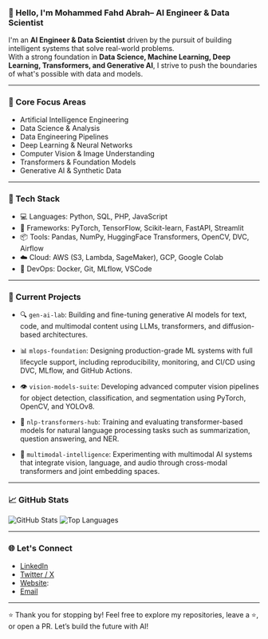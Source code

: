 ### 👋 Hello, I'm Mohammed Fahd Abrah– AI Engineer & Data Scientist

I'm an **AI Engineer & Data Scientist** driven by the pursuit of building intelligent systems that solve real-world problems.  
With a strong foundation in **Data Science, Machine Learning, Deep Learning, Transformers, and Generative AI**, I strive to push the boundaries of what's possible with data and models.

---

### 🧠 Core Focus Areas
-  Artificial Intelligence Engineering
-  Data Science & Analysis
-  Data Engineering Pipelines
-  Deep Learning & Neural Networks
-  Computer Vision & Image Understanding
-  Transformers & Foundation Models
-  Generative AI & Synthetic Data

---

### 🧰 Tech Stack
- 💻 Languages: Python, SQL, PHP, JavaScript
- 🧱 Frameworks: PyTorch, TensorFlow, Scikit-learn, FastAPI, Streamlit
- 📦 Tools: Pandas, NumPy, HuggingFace Transformers, OpenCV, DVC, Airflow
- ☁️ Cloud: AWS (S3, Lambda, SageMaker), GCP, Google Colab
- 🧰 DevOps: Docker, Git, MLflow, VSCode

---

### 🚀 Current Projects

- 🔍 `gen-ai-lab`: Building and fine-tuning generative AI models for text, code, and multimodal content using LLMs, transformers, and diffusion-based architectures.

- 📊 `mlops-foundation`: Designing production-grade ML systems with full lifecycle support, including reproducibility, monitoring, and CI/CD using DVC, MLflow, and GitHub Actions.

- 👁️ `vision-models-suite`: Developing advanced computer vision pipelines for object detection, classification, and segmentation using PyTorch, OpenCV, and YOLOv8.

- 🧬 `nlp-transformers-hub`: Training and evaluating transformer-based models for natural language processing tasks such as summarization, question answering, and NER.

- 🧠 `multimodal-intelligence`: Experimenting with multimodal AI systems that integrate vision, language, and audio through cross-modal transformers and joint embedding spaces.



---

### 📈 GitHub Stats
![GitHub Stats](https://github-readme-stats.vercel.app/api?username=MOHAMMEDFAHD&show_icons=true&theme=transparent)
![Top Languages](https://github-readme-stats.vercel.app/api/top-langs/?username=MOHAMMEDFAHD&layout=compact&theme=transparent)

---

### 🌐 Let's Connect
- [LinkedIn](https://www.linkedin.com/in/mohammed-al-abrah/)
- [Twitter / X](https://x.com/programmingocea)
- [Website](https://programming-ocean.com/):
- [Email](info@programming-ocean.com)

---

⭐️ Thank you for stopping by! Feel free to explore my repositories, leave a ⭐, or open a PR. Let’s build the future with AI!

